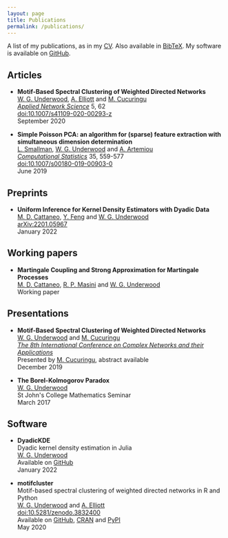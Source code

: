 ```yaml
---
layout: page
title: Publications
permalink: /publications/
---
```


A list of my publications,
as in my
[CV](https://github.com/WGUNDERWOOD/wgu-cv/blob/main/WGUnderwood.pdf).
Also available in
[BibTeX](https://github.com/WGUNDERWOOD/wgu-cv/blob/main/WGUnderwood.bib).
My software is available on
[GitHub](https://github.com/WGUNDERWOOD).




## Articles

- **Motif-Based Spectral Clustering of Weighted Directed Networks** <br>
[W. G. Underwood][wgunderwood],
[A. Elliott][aelliott]
and [M. Cucuringu][mcucuringu] <br>
[*Applied Network Science*](https://appliednetsci.springeropen.com/)
5, 62 <br>
[doi:10.1007/s41109-020-00293-z](https://doi.org/doi:10.1007/s41109-020-00293-z) <br>
September 2020

- **Simple Poisson PCA: an algorithm for (sparse) feature extraction
with simultaneous dimension determination** <br>
[L. Smallman][lsmallman],
[W. G. Underwood][wgunderwood]
and [A. Artemiou][aartemiou] <br>
[*Computational Statistics*](https://link.springer.com/journal/180)
35, 559-577 <br>
[doi:10.1007/s00180-019-00903-0](https://doi.org/doi:10.1007/s00180-019-00903-0) <br>
June 2019


## Preprints

- **Uniform Inference for Kernel Density Estimators with Dyadic Data** <br>
[M. D. Cattaneo][mdcattaneo],
[Y. Feng][yfeng]
and [W. G. Underwood][wgunderwood] <br>
[arXiv:2201.05967](https://arxiv.org/abs/2201.05967) <br>
January 2022


## Working papers

- **Martingale Coupling and Strong Approximation for Martingale Processes** <br>
[M. D. Cattaneo][mdcattaneo],
[R. P. Masini][rpmasini]
and [W. G. Underwood][wgunderwood] <br>
Working paper


## Presentations

- **Motif-Based Spectral Clustering of Weighted Directed Networks** <br>
[W. G. Underwood][wgunderwood]
and [M. Cucuringu][mcucuringu] <br>
*[The 8th International Conference on Complex Networks and their Applications](https://www.2019.complexnetworks.org/)* <br>
Presented by [M. Cucuringu](mcucuringu), abstract available <br>
December 2019


- **The Borel-Kolmogorov Paradox** <br>
[W. G. Underwood][wgunderwood] <br>
St John's College Mathematics Seminar <br>
March 2017



## Software

- **DyadicKDE** <br>
Dyadic kernel density estimation in Julia <br>
[W. G. Underwood][wgunderwood] <br>
Available on
[GitHub](https://github.com/WGUNDERWOOD/DyadicKDE.jl) <br>
January 2022 <br>

- **motifcluster** <br>
Motif-based spectral clustering of weighted directed networks
in R and Python <br>
[W. G. Underwood][wgunderwood]
and [A. Elliott][aelliott] <br>
[doi:10.5281/zenodo.3832400](https://doi.org/10.5281/zenodo.3832400) <br>
Available on
[GitHub](https://github.com/WGUNDERWOOD/motifcluster),
[CRAN](https://cran.r-project.org/web/packages/motifcluster/index.html)
and
[PyPI](https://pypi.org/project/motifcluster/) <br>
May 2020 <br>


[wgunderwood]: /

[aartemiou]: http://www.google.com/url?q=http%3A%2F%2Fartemioua.com%2F&sa=D&sntz=1&usg=AFQjCNFGen68J9EmhvGCbaFRcl6fqTxuRQ
[mcucuringu]: https://scholar.google.com/citations?user=GFvVRzwAAAAJ&hl=en
[mdcattaneo]: https://cattaneo.princeton.edu/
[yfeng]: https://sites.google.com/site/yingjieum/
[aelliott]: https://www.turing.ac.uk/people/researchers/andrew-elliott
[lsmallman]: https://scholar.google.co.uk/citations?user=B1A0KykAAAAJ&hl=en
[rpmasini]: https://masini.princeton.edu/
